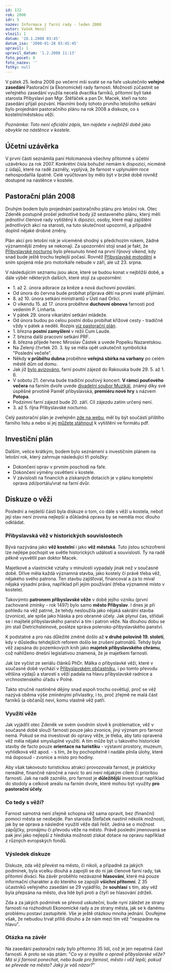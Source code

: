 ```yaml
---
id: 132
rok: 2008
idr: 5
nazev: Informace z farní rady - leden 2008
autor: Vašek Henzl
vlozil: 1
datum: '28.1.2008 03:45'
datum_iso: '2008-01-28 03:45:45'
upravil: 1
upravil_datum: '1.2.2008 11:13'
foto_pocet: 0
foto_nazev: ''
fotky: null
---
```

<!-- Generated by XStandard version 2.0.0.0 on 2008-02-01T11:13:26 -->

<p>V pátek 25. ledna 2008 po večerní mši svaté se na faře uskutečnilo <strong>veřejné zasedání</strong> Pastorační (a Ekonomické) rady farnosti. Možnosti zúčastnit se veřejného zasedání využila necelá dvacítka farníků, přítomní byli také starosta Přibyslavi pan Mgr. Štěfáček a pan Dr. Macek, kteří na toto zasedání přijali pozvání. Hlavními body tohoto prvního letošního setkání bylo projednání pastoračního plánu na rok 2008 a diskuze, co s kostelní/městskou věží.</p>
<p><em>Poznámka: Toto není oficiální zápis, ten najdete v nejbližší době jako obvykle na nástěnce v kostele.</em></p>
<h2>Účetní uzávěrka</h2>
<p>V první části seznámila paní Holcmanová všechny přítomné s účetní uzávěrkou za rok 2007. Konkrétní čísla bohužel nemám k dispozici, nicméně z údajů, které na radě zazněly, vyplývá, že farnost v uplynulém roce nehospodařila špatně. Celé vyúčtovaní by mělo být v brzké době rovněž dostupné na nástěnce v kostele.</p>
<h2>Pastorační plán 2008</h2>
<p>Druhým bodem bylo projednání pastoračního plánu pro letošní rok. Otec Zdeněk postupně prošel jednotlivé body již sestaveného plánu, který měli jednotliví členové rady vytištěný k dipozici, osoby, které mají zajištění jednotlivých akcí na starosti, na tuto skutečnost upozornil, a případně doplnil nějaké drobné změny.</p>
<p>Plán akcí pro letošní rok je víceméně shodný s předchozím rokem, žádné významnější změny se nekonají. Za upozornění stojí snad je fakt, že <a href="http://nocturno.wz.cz">Přibyslavské nocturno</a> bylo přesunuto hned na první říjnový víkend, kdy snad bude ještě trochu teplejší počasí. Rovněž <a href="http://www.motodeni.com/">Přibyslavské motodění</a> a sním spojená mše pro motorkáře nebude v září, ale už 23. srpna.</p>
<p>V následujícím seznamu jsou akce, které se budou konat v nejbližší době, a dále výběr některých dalších, které stojí za upozornění:</p>
<ul>
	<li>1. až 2. února adorace za kněze a nová duchovní povolání.</li>
	<li>Od února do června bude probíhat příprava dětí na první svaté přijímání.</li>
	<li>8. až 10. února setkání ministrantů v Ústí nad Orlicí.</li>
	<li>O víkendu 15. až 17. února proběhne <strong>duchovní obnova</strong> farnosti pod vedením P. Linharta.</li>
	<li>V pátek 29. února vikariátní setkání mládeže.</li>
	<li>Od února budou po celou postní dobu probíhat křížové cesty - tradičně vždy v pátek a neděli. Rozpis <a href="/?page=4&amp;subpage=0&amp;rok=2008">viz pastorační plán</a>.</li>
	<li>1. března <strong>postní zamyšlení</strong> v režii Cum Laude.</li>
	<li>7. března další pracovní setkání PRF.</li>
	<li>8. března přijede herec Miroslav Částek a uvede Popelku Nazaretskou.</li>
	<li>Na Zelený čtvrtek 20. 3. by se měla opět uskutečnit symbolická &quot;Poslední večeře&quot;.</li>
	<li>Někdy <strong>v průběhu dubna</strong> proběhne <strong>veřejná sbírka na varhany</strong> po celém městě dům od domu.</li>
	<li>Jak již <a href="/zpravy/2007-26">bylo avizováno</a>, farní poutní zájezd do Rakouska bude 29. 5. až 1. 6.</li>
	<li>V sobotu 21. června bude tradiční pouťový koncert. <strong>V rámci pouťového večera</strong> na farním dvoře uvede <a href="http://www.vysocina-news.cz/clanek/v-pribyslavi-je-novy-ochotnicky-soubor/">divadelní soubor Muzikál</a>, známý díky své úspěšné prvotině Paměť přibyslavská, <strong>premiéru nové hry</strong> s názvem <strong>Potopa</strong>.</li>
	<li>Podzimní farní zájezd bude 20. září. Cíl zájezdu zatím určený není.</li>
	<li>3. až 5. října Přibyslavské nocturno.</li>
</ul>
<p>Celý pastorační plán je zveřejněn <a href="/?page=4&amp;subpage=0&amp;rok=2008">zde na webu</a>, měl by být součástí příštího farního listu a nebo si jej <a href="/dokumenty/pastoracni-plan-farnosti-2008.pdf">můžete stáhnout</a> k vytištění ve formátu pdf.</p>
<h2>Investiční plán</h2>
<p>Dalším, velice krátkým, bodem bylo seznámení s investičním plánem na letošní rok, který zahrnuje následující tři položky:</p>
<ul>
	<li>Dokončení oprav v prvním poschodí na faře.</li>
	<li>Dokončení výměny osvětlení v kostele.</li>
	<li>V závislosti na financích a získaných dotacích je v plánu kompletní oprava zdi/portálu/vrat na farní dvůr.</li>
</ul>
<h2>Diskuze o věži</h2>
<p>Poslední a nejdelší částí byla diskuze o tom, co dále s věží u kostela, neboť její stav není zrovna nejlepší a důkladná oprava by se neměla moc dlouho odkládat.</p>
<h3>Přibyslavská věž v historických souvislostech</h3>
<p>Bývá nazývána jako <strong>věž kostelní</strong> i jako <strong>věž městská</strong>. Tuto jistou schizofrenii lze nejlépe pochopit ve světle historických událostí a souvislostí. Ty na radě pěkně vysvětlil pan doktor Macek.</p>
<p>Majetkové a vlastnické vztahy v minulosti vypadaly jinak než v současné době. Dříve měla každá významná stavba, jako kostely či právě třeba věž, nějakého svého patrona. Ten stavbu zajišťoval, financoval a za to míval nějaká výsadní práva, například při jejím používání (třeba významné místo v kostele).</p>
<p>Takovýmto <strong>patronem přibyslavské věže</strong> v době jejího vzniku (první zachované zmínky - rok 1497) bylo samo <strong>město Přibyslav</strong>. I dnes je při pohledu na věž patrné, že tehdy nesloužila jako nějaká sakrální stavba (zvonice), ale spíše jako hláska a pro obranné účely. Jak plynul čas, střídali se i majitelé přibyslavského panství a tím i patron věže. Na dlouhou dobu se jím stali Dietrichsteinové, posléze správa polensko-přibyslavského panství.</p>
<p>K podstatné a pro nás důležité změně došlo až <strong>v druhé polovině 19. století</strong>, kdy v důsledku tehdejších reforem došlo ke zrušení patronátů. Tehdy byla věž zapsána do pozemkových knih jako <strong>majetek přibyslavského chrámu</strong>, což nahlíženo dnešní legislativou znamená, že je majetkem farnosti.</p>
<p>Jak lze vyčíst ze seriálu článků PhDr. Málka o přibyslavké věži, které v současné době vychází v <a href="http://www.pribyslav.info/">Přibyslavském občastníku</a>, i po tomto převodu většina výdajů a starostí s věží padala na hlavu přibyslavské radnice a vrchnostenského úřadu v Polné.</p>
<p>Takto stručně nastíněné dějiny snad aspoň trochu osvětlují, proč se věž nazývá oběma výše zmíněnými přívlastky, i to, proč zřejmě ne malá část farníků (a občanů) neví, komu vlastně věž patří.</p>
<h3>Využití věže</h3>
<p>Jak vyjádřil otec Zdeněk ve svém úvodním slově k problematice, věž v současné době slouží farnosti pouze jako zvonice, jiný význam pro farnost nemá. Pokud se má investovat do opravy věže, je třeba, aby tato opravená věž měla nějaké smysluplné využití. A tím může být u takového historické stavby de facto pouze <strong>orientace na turistiku</strong> - výstavní prostory, muzeum, vyhlídková věž apod. - s tím, že by pochopitelně i nadále plnila úlohy, které má doposud - zvonice a místo pro hodiny.</p>
<p>Aby však takovouto turistickou atrakci provozovala farnost, je prakticky nereálné, finančně náročné a navíc to ani není nějakým cílem či prioritou farnosti. Jak na radě zaznělo, pro farnost je <strong>důležitější</strong> investovat například do stodoly a celkově areálu na farním dvoře, které mohou být využity <strong>pro pastorační účely</strong>.</p>
<h3>Co tedy s věží?</h3>
<p>Farnost samotná není zřejmě schopna věž sama opravit, bez (finanční) pomoci města se neobejde. Pan starosta Štefáček nastínil několik možností, jak by se oprava a následné využití věže dali řešit. Jedná se o možnost zápůjčky, pronájmu či převodu věže na město. Právě poslední jmenovaná se pak jeví jako nejlepší z hlediska možnosti získat dotace na opravu například z různých evropských fondů.</p>
<h3>Výsledek diskuze</h3>
<p>Diskuze, zda věž převést na město, či nikoli, a případně za jakých podmínek, byla vcelku dlouhá a zapojili se do ní jak členové farní rady, tak přítomní diváci. Na závěr proběhlo nezávazné <strong>hlasování</strong>, které má pouze informační charakter a do kterého se zapojili <strong>všichni přítomní</strong>. Z 35 účastníků veřejného zasedání se 29 vyjádřilo, že <strong>souhlasí</strong> s tím, aby věž byla přepsána na město, dva lidé byli proti a čtyři se hlasování zdrželi.</p>
<p>Zda a za jakých podmínek se převod uskuteční, bude nyní záležet ze strany farnosti na rozhodnutí Ekonomické rady a ze strany města, jak se k danému problému postaví zastupitelé. Vše je ještě otázkou mnoha jednání. Doufejme však, že nebudou trvat příliš dlouho a že nám mezi tím věž &quot;nespadne na hlavu&quot;.</p>
<h3>Otázka na závěr</h3>
<p>Na zasedání pastorační rady bylo přítomno 35 lidí, což je jen nepatrná část farnosti. A proto se vás ptám: &quot;<em>Co vy si myslíte o opravě přibyslavské věže? Má si jí farnost ponechat, nebo bude pro farnost, město i věž lepší, pokud se převede na město? Jaký je váš názor?</em>&quot;<br /></p>
